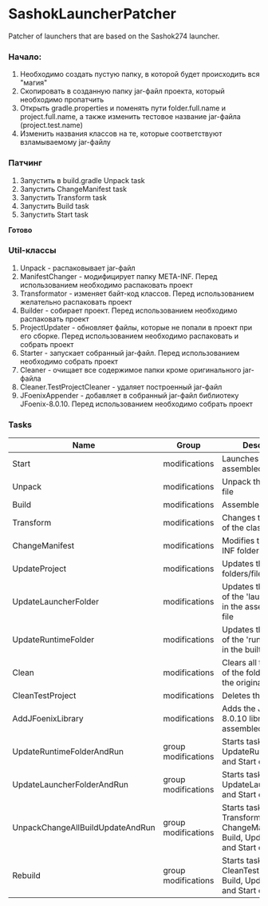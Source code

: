 # SashokLauncherPatcher
Patcher of launchers that are based on the Sashok274 launcher.

### Начало:
1. Необходимо создать пустую папку, в которой будет происходить вся "магия"
2. Скопировать в созданную папку jar-файл проекта, который необходимо пропатчить
3. Открыть gradle.properties и поменять пути folder.full.name и project.full.name, а также изменить тестовое название jar-файла (project.test.name)
4. Изменить названия классов на те, которые соответствуют взламываемому jar-файлу

### Патчинг
1. Запустить в build.gradle Unpack task
2. Запустить ChangeManifest task
3. Запустить Transform task
4. Запустить Build task
5. Запустить Start task

<b> Готово </b>

### Util-классы
1. Unpack - распаковывает jar-файл
2. ManifestChanger - модифицирует папку META-INF. Перед использованием необходимо распаковать проект
3. Transformator - изменяет байт-код классов. Перед использованием желательно распаковать проект
4. Builder - собирает проект. Перед использованием необходимо распаковать проект
5. ProjectUpdater - обновляет файлы, которые не попали в проект при его сборке. Перед использованием необходимо распаковать и собрать проект
6. Starter - запускает собранный jar-файл. Перед использованием необходимо собрать проект
7. Cleaner - очищает все содержимое папки кроме оригинального jar-файла
8. Cleaner.TestProjectCleaner - удаляет построенный jar-файл
9. JFoenixAppender - добавляет в собранный jar-файл библиотеку JFoenix-8.0.10. Перед использованием необходимо собрать проект

### Tasks

| Name                             | Group               | Description                                                                               |
| -------------------------------- | ------------------- | ----------------------------------------------------------------------------------------- |
| Start                            | modifications       | Launches the assembled jar file                                                           |
| Unpack                           | modifications       | Unpack the original jar file                                                              |
| Build                            | modifications       | Assembles the project                                                                     |
| Transform                        | modifications       | Changes the bytecode of the classes                                                       |
| ChangeManifest                   | modifications       | Modifies the META-INF folder                                                              |
| UpdateProject                    | modifications       | Updates the specified folders/files                                                       |
| UpdateLauncherFolder             | modifications       | Updates the contents of the 'launcher' folder in the assembled jar file                   |
| UpdateRuntimeFolder              | modifications       | Updates the contents of the 'runtime' folder in the built jar file                        |
| Clean                            | modifications       | Clears all the contents of the folder except the original jar file                        |
| CleanTestProject                 | modifications       | Deletes the built jar file                                                                |
| AddJFoenixLibrary                | modifications       | Adds the JFoenix-8.0.10 library to the assembled jar file                                 |
| UpdateRuntimeFolderAndRun        | group modifications | Starts tasks UpdateRuntimeFolder and Start one by one                                     |
| UpdateLauncherFolderAndRun       | group modifications | Starts tasks UpdateLauncherFolder and Start one by one                                    |
| UnpackChangeAllBuildUpdateAndRun | group modifications | Starts tasks Unpack, Transform, ChangeManifest, Build, UpdateProject and Start one by one |
| Rebuild                          | group modifications | Starts tasks CleanTestProject, Build, UpdateProject and Start one by one                  |
